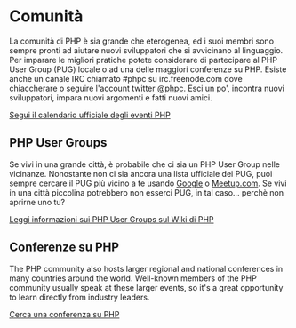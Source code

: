 ﻿# Comunità

La comunità di PHP è sia grande che eterogenea, ed i suoi membri sono sempre pronti ad aiutare nuovi sviluppatori che si avvicinano al linguaggio. Per imparare le migliori pratiche potete considerare di partecipare al PHP User Group (PUG) locale o ad una delle maggiori conferenze su PHP. Esiste anche un canale IRC chiamato #phpc su irc.freenode.com dove chiaccherare o seguire l'account twitter [@phpc][phpc-twitter]. Esci un po', incontra nuovi sviluppatori, impara nuovi argomenti e fatti nuovi amici.

[Segui il calendario ufficiale degli eventi PHP][php-calendar]

## PHP User Groups

Se vivi in una grande città, è probabile che ci sia un PHP User Group nelle vicinanze. Nonostante non ci sia ancora una lista ufficiale dei PUG, puoi sempre cercare il PUG più vicino a te usando [Google][google] o [Meetup.com][meetup]. Se vivi in una città piccolina potrebbero non esserci PUG, in tal caso... perchè non aprirne uno tu?

[Leggi informazioni sui PHP User Groups sul Wiki di PHP][php-wiki]

## Conferenze su PHP

The PHP community also hosts larger regional and national conferences in many countries around the world. Well-known members of the PHP community usually speak at these larger events, so it's a great opportunity to learn directly from industry leaders.

[Cerca una conferenza su PHP][php-conf]

[php-calendar]: http://www.php.net/cal.php
[google]: https://www.google.com/search?q=php+user+group+near+me
[meetup]: http://www.meetup.com/find/
[php-wiki]: https://wiki.php.net/usergroups
[php-conf]: http://php.net/conferences/index.php
[phpc-twitter]: https://twitter.com/phpc